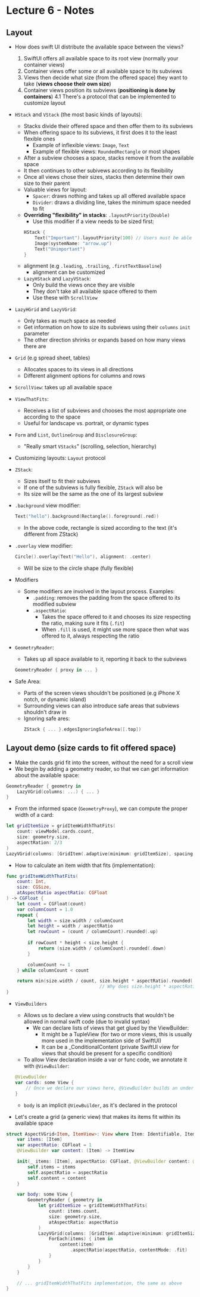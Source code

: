 # Lecture 6 - Notes

 ## Layout

 - How does swift UI distribute the available space between the views?
   1. SwiftUI offers all available space to its root view (normally your container views)
   2. Container views offer some or all available space to its subviews
   3. Views then decide what size (from the offered space) they want to take (**views choose their own size**)
   4. Container views position its subviews (**positioning is done by containers**)
     4.1 There's a protocol that can be implemented to customize layout

 - `HStack` and `VStack` (the most basic kinds of layouts):
   - Stacks divide their offered space and then offer them to its subviews
   - When offering space to its subviews, it first does it to the least flexible ones
     - Example of inflexible views: `Image`, `Text`
     - Example of flexible views: `RoundedRectangle` or most shapes
   - After a subview chooses a space, stacks remove it from the available space
   - It then continues to other subivews according to its flexibility
   - Once all views chose their sizes, stacks then determine their own size to their parent
   - Valuable views for layout:
     - `Spacer`: draws nothing and takes up all offered available space
     - `Divider`: draws a dividing line, takes the minimum space needed to fit
   - **Overriding "flexibility" in stacks**: `.layoutPriority(Double)`
     - Use this modifier if a view needs to be sized first:
     ```swift
     HStack {
         Text("Important").layoutPriority(100) // Users must be able to read the entire text
         Image(systemName: "arrow.up")
         Text("Unimportant")
     }
     ```
   - alignment (e.g `.leading`, `.trailing`, `.firstTextBaseline`)
     - alignment can be customized
   - `LazyHStack` and `LazyVStack`:
     - Only build the views once they are visible
     - They don't take all available space offered to them
     - Use these with `ScrollView`

 - `LazyHGrid` and `LazyVGrid`:
   - Only takes as much space as needed
   - Get information on how to size its subviews using their `columns` `init` parameter
   - The other direction shrinks or expands based on how many views there are

 - `Grid` (e.g spread sheet, tables)
   - Allocates spaces to its views in all directions
   - Different alignment options for columns and rows

 - `ScrollView`: takes up all available space

 - `ViewThatFits`:
   - Receives a list of subviews and chooses the most appropriate one according to the space
   - Useful for landscape vs. portrait, or dynamic types

 - `Form` and `List`, `OutlineGroup` and `DisclosureGroup`:
   - "Really smart `VStacks`" (scrolling, selection, hierarchy)

 - Customizing layouts: `Layout` protocol

 - `ZStack`:
   - Sizes itself to fit their subviews
   - If one of the subviews is fully flexible, `ZStack` will also be
   - Its size will be the same as the one of its largest subview

 - `.background` view modifier:
   ```swift
   Text("hello").background(Rectangle().foreground(.red))
   ```
   - In the above code, rectangle is sized according to the text (it's different from ZStack)

 - `.overlay` view modifier:
   ```swift
   Circle().overlay(Text("Hello"), alignment: .center)
   ```
   - Will be size to the circle shape (fully flexible)

 - Modifiers
   - Some modifiers are involved in the layout process. Examples:
     - `.padding`: removes the padding from the space offered to its modified subview
     - `.aspectRatio`: 
       - Takes the space offered to it and chooses its size respecting the ratio, making sure it fits (`.fit`)
       - When `.fill` is used, it might use more space then what was offered to it, always respecting the ratio

 - `GeometryReader`:
   - Takes up all space available to it, reporting it back to the subviews
   ```swift
   GeometryReader { proxy in ... }
   ```

 - Safe Area:
   - Parts of the screen views shouldn't be positioned (e.g iPhone X notch, or dynamic island)
   - Surrounding views can also introduce safe areas that subviews shouldn't draw in
   - Ignoring safe ares:
     ```swift
     ZStack { ... }.edgesIgnoringSafeArea([.top])
     ```

 ## Layout demo (size cards to fit offered space)

 - Make the cards grid fit into the screen, without the need for a scroll view
 - We begin by adding a geometry reader, so that we can get information about the available space:
 ```swift
 GeometryReader { geometry in
     LazyVGrid(columns: ...) { ... }
 }
 ```
 - From the informed space (`GeometryProxy`), we can compute the proper width of a card:
 ```swift
 let gridItemSize = gridItemWidthThatFits(
     count: viewModel.cards.count, 
     size: geometry.size, 
     aspectRation: 2/3
 )
 LazyVGrid(columns: [GridItem(.adaptive(minimum: gridItemSize), spacing: 0)], spacing: 0) { ... }
 ```
 - How to calculate an item width that fits (implementation):
 ```swift
 func gridItemWidthThatFits(
     count: Int,
     size: CGSize,
     atAspectRatio aspectRatio: CGFloat
 ) -> CGFloat {
     let count = CGFloat(count)
     var columnCount = 1.0
     repeat {
         let width = size.width / columnCount
         let height = width / aspectRatio
         let rowCount = (count / columnCount).rounded(.up)
         
         if rowCount * height < size.height {
             return (size.width / columnCount).rounded(.down)
         }

         columnCount += 1
     } while columnCount < count

     return min(size.width / count, size.height * aspectRatio).rounded(.down)
                                    // Why does size.height * aspectRatio work in this case?
 }
 ```

 - `ViewBuilders`
   - Allows us to declare a view using constructs that wouldn't be allowed in normal swift code (due to invalid syntax)
     - We can declare lists of views that get glued by the ViewBuilder:
       - It might be a TupleView (for two or more views, this is usually more used in the implementation side of SwiftUI)
       - It can be a _ConditionalContent (private SwiftUI view for views that should be present for a specific condition)
   - To allow View declaration inside a var or func code, we annotate it with `@ViewBuilder`:
   ```swift
   @ViewBuilder
   var cards: some View {
       // Once we declare our views here, @ViewBuilder builds an underlying View that's provided to SwiftUI
   }
   ```
   - `body` is an implicit `@ViewBuilder`, as it's declared in the protocol

 - Let's create a grid (a generic view) that makes its items fit within its available space
 ```swift
 struct AspectVGrid<Item, ItemView>: View where Item: Identifiable, ItemView: View {
     var items: [Item]
     var aspectRatio: CGFloat = 1
     @ViewBuilder var content: (Item) -> ItemView

     init(_ items: [Item], aspectRatio: CGFloat, @ViewBuilder content: @escaping (Item) -> ItemView) {
         self.items = items
         self.aspectRatio = aspectRatio
         self.content = content
     }

     var body: some View {
         GeometryReader { geometry in
             let gridItemSize = gridItemWidthThatFits(
                 count: items.count,
                 size: geometry.size,
                 atAspectRatio: aspectRatio
             )
             LazyVGrid(columns: [GridItem(.adaptive(minimum: gridItemSize), spacing: 0)], spacing: 0) {
                 ForEach(items) { item in
                     content(item)
                         .aspectRatio(aspectRatio, contentMode: .fit)
                 }
             }
         }
     }

     // ... gridItemWidthThatFits implementation, the same as above
 }
 ```
